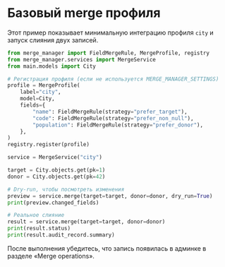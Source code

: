# Базовый merge профиля

Этот пример показывает минимальную интеграцию профиля `city` и запуск слияния двух записей.

```python
from merge_manager import FieldMergeRule, MergeProfile, registry
from merge_manager.services import MergeService
from main.models import City

# Регистрация профиля (если не используется MERGE_MANAGER_SETTINGS)
profile = MergeProfile(
    label="city",
    model=City,
    fields={
        "name": FieldMergeRule(strategy="prefer_target"),
        "code": FieldMergeRule(strategy="prefer_non_null"),
        "population": FieldMergeRule(strategy="prefer_donor"),
    },
)
registry.register(profile)

service = MergeService("city")

target = City.objects.get(pk=1)
donor = City.objects.get(pk=42)

# Dry-run, чтобы посмотреть изменения
preview = service.merge(target=target, donor=donor, dry_run=True)
print(preview.changed_fields)

# Реальное слияние
result = service.merge(target=target, donor=donor)
print(result.status)
print(result.audit_record.summary)
```

После выполнения убедитесь, что запись появилась в админке в разделе «Merge operations».
